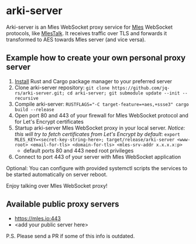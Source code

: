 # arki-server

Arki-server is an Mles WebSocket proxy service for [Mles](https://github.com/jq-rs/mles-rs) WebSocket protocols, like [MlesTalk](https://mles.io/app.html). It receives traffic over TLS and forwards it transformed to AES towards Mles server (and vice versa).

## Example how to create your own personal proxy server

 1. [Install](https://www.rust-lang.org/tools/install) Rust and Cargo package manager to your preferred server
 2. Clone arki-server repository: `git clone https://github.com/jq-rs/arki-server.git; cd arki-server; git submodule update --init --recursive`
 3. Compile arki-server: `RUSTFLAGS="-C target-feature=+aes,+ssse3" cargo build --release`
 4. Open port 80 and 443 of your firewall for Mles WebSocket protocol and for Let's Encrypt certificates
 5. Startup arki-server Mles WebSocket proxy in your local server. *Notice: this will try to fetch certificates from Let's Encrypt by default*:  `export MLES_KEY=<secret-key-string-here>; target/release/arki-server <www-root> <email-for-tls> <domain-for-tls> <mles-srv-addr x.x.x.x:p>`
     - default ports 80 and 443 need root privileges
 6. Connect to port 443 of your server with Mles WebSocket application
  
 Optional: You can configure with provided systemctl scripts the services to be started automatically on server reboot.
 
 Enjoy talking over Mles WebSocket proxy!
 
 ## Available public proxy servers
 
   * https://mles.io:443
   * \<add your public server here\>
 
 P.S. Please send a PR if some of this info is outdated.
